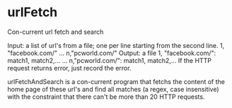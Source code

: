 # urlFetch
Con-current url fetch and search

Input: a list of url's from a file; one per line starting from the second line.
    1, "facebook.com/"
    ...
    n,"pcworld.com/"
Output: a file
    1, "facebook.com/": match1, match2,...
    ...
    n,"pcworld.com/": match1, match2,...
If the HTTP request returns error, just record the error.

urlFetchAndSearch is a con-current program that fetchs the content of the home page of these url's and find all matches (a regex, case insensitive) with the constraint that there can't be more than 20 HTTP requests.

